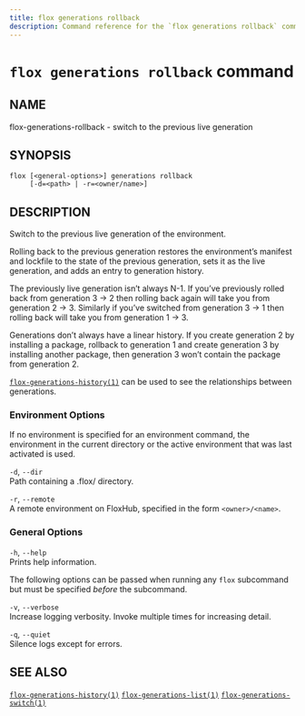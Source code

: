 ```yaml
---
title: flox generations rollback
description: Command reference for the `flox generations rollback` command.
---
```


# `flox generations rollback` command

## NAME

flox-generations-rollback - switch to the previous live generation

## SYNOPSIS

    flox [<general-options>] generations rollback
         [-d=<path> | -r=<owner/name>]

## DESCRIPTION

Switch to the previous live generation of the environment.

Rolling back to the previous generation restores the environment’s
manifest and lockfile to the state of the previous generation, sets it
as the live generation, and adds an entry to generation history.

The previously live generation isn’t always N-1. If you’ve previously
rolled back from generation 3 -\> 2 then rolling back again will take
you from generation 2 -\> 3. Similarly if you’ve switched from
generation 3 -\> 1 then rolling back will take you from generation 1 -\>
3.

Generations don’t always have a linear history. If you create generation
2 by installing a package, rollback to generation 1 and create
generation 3 by installing another package, then generation 3 won’t
contain the package from generation 2.

[`flox-generations-history(1)`](./flox-generations-history.md) can be
used to see the relationships between generations.

### Environment Options

If no environment is specified for an environment command, the
environment in the current directory or the active environment that was
last activated is used.

`-d`, `--dir`  
Path containing a .flox/ directory.

`-r`, `--remote`  
A remote environment on FloxHub, specified in the form `<owner>/<name>`.

### General Options

`-h`, `--help`  
Prints help information.

The following options can be passed when running any `flox` subcommand
but must be specified *before* the subcommand.

`-v`, `--verbose`  
Increase logging verbosity. Invoke multiple times for increasing detail.

`-q`, `--quiet`  
Silence logs except for errors.

## SEE ALSO

[`flox-generations-history(1)`](./flox-generations-history.md)
[`flox-generations-list(1)`](./flox-generations-list.md)
[`flox-generations-switch(1)`](./flox-generations-switch.md)
